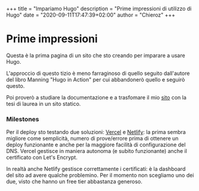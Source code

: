 +++
title = "Impariamo Hugo"
description = "Prime impressioni di utilizzo di Hugo"
date = "2020-09-11T17:47:39+02:00"
author = "Chieroz"
+++

# Prime impressioni

Questa è la prima pagina di un sito che sto creando per imparare a usare Hugo.

L'approccio di questo tizio è meno farraginoso di quello seguito dall'autore del libro Manning "Hugo in Action" per cui abbandonerò quello e seguirò questo.

Poi proverò a studiare la documentazione e a trasfomare il mio [sito](https://chierotti.it/kircher/tesi) con la tesi di laurea in un sito statico.

### Milestones

Per il deploy sto testando due soluzioni: [Vercel](https://vercel.com) e [Netlify](https://netlify.com): la prima sembra migliore come semplicità, numero di prove/errore prima di ottenere un deploy funzionante e anche per la maggiore facilità di configurazione del DNS. Vercel gestisce in maniera autonoma (e subito funzionante) anche il certificato con Let's Encrypt.

In realtà anche Netlify gestisce correttamente i certificati: è la dashboard del sito ad avere qualche problemino. Per il momento non scegliamo uno dei due, visto che hanno un free tier abbastanza generoso.

